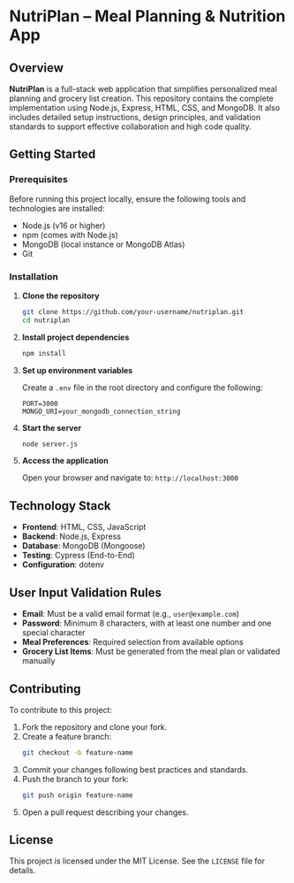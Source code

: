 # NutriPlan – Meal Planning & Nutrition App

## Overview

**NutriPlan** is a full-stack web application that simplifies personalized meal planning and grocery list creation. This repository contains the complete implementation using Node.js, Express, HTML, CSS, and MongoDB. It also includes detailed setup instructions, design principles, and validation standards to support effective collaboration and high code quality.

## Getting Started

### Prerequisites

Before running this project locally, ensure the following tools and technologies are installed:

- Node.js (v16 or higher)
- npm (comes with Node.js)
- MongoDB (local instance or MongoDB Atlas)
- Git

### Installation

1. **Clone the repository**
   ```bash
   git clone https://github.com/your-username/nutriplan.git
   cd nutriplan
   ```

2. **Install project dependencies**
   ```bash
   npm install
   ```

3. **Set up environment variables**

   Create a `.env` file in the root directory and configure the following:

   ```
   PORT=3000
   MONGO_URI=your_mongodb_connection_string
   ```

4. **Start the server**
   ```bash
   node server.js
   ```

5. **Access the application**

   Open your browser and navigate to: `http://localhost:3000`

## Technology Stack

- **Frontend**: HTML, CSS, JavaScript  
- **Backend**: Node.js, Express  
- **Database**: MongoDB (Mongoose)  
- **Testing**: Cypress (End-to-End)  
- **Configuration**: dotenv  

## User Input Validation Rules

- **Email**: Must be a valid email format (e.g., `user@example.com`)
- **Password**: Minimum 8 characters, with at least one number and one special character
- **Meal Preferences**: Required selection from available options
- **Grocery List Items**: Must be generated from the meal plan or validated manually

## Contributing

To contribute to this project:

1. Fork the repository and clone your fork.
2. Create a feature branch:
   ```bash
   git checkout -b feature-name
   ```
3. Commit your changes following best practices and standards.
4. Push the branch to your fork:
   ```bash
   git push origin feature-name
   ```
5. Open a pull request describing your changes.

## License

This project is licensed under the MIT License. See the `LICENSE` file for details.
